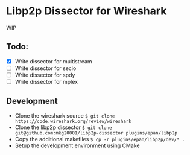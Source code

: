 # Libp2p Dissector for Wireshark

WIP

## Todo:
 - [x] Write dissector for multistream
 - [ ] Write dissector for secio
 - [ ] Write dissector for spdy
 - [ ] Write dissector for mplex

## Development

- Clone the wireshark source `$ git clone https://code.wireshark.org/review/wireshark`
- Clone the libp2p dissector `$ git clone git@github.com:mkg20001/libp2p-dissector plugins/epan/libp2p`
- Copy the additional makefiles `$ cp -r plugins/epan/libp2p/dev/* .`
- Setup the development environment using CMake

